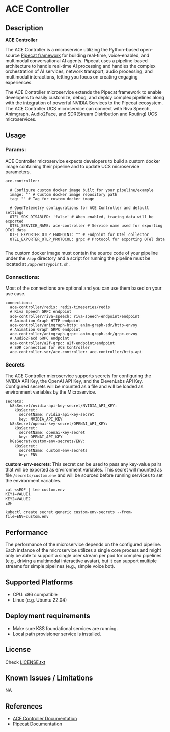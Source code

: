 
ACE Controller
==============================

## Description

**ACE Controller**

The ACE Controller is a microservice utilizing the Python-based open-source [Pipecat framework](https://github.com/pipecat-ai/pipecat) for building real-time, voice-enabled, and multimodal conversational AI agents. Pipecat uses a pipeline-based architecture to handle real-time AI processing and handles the complex orchestration of AI services, network transport, audio processing, and multimodal interactions, letting you focus on creating engaging experiences.

The ACE Controller microservice extends the Pipecat framework to enable developers to easily customize, debug, and deploy complex pipelines along with the integration of powerful NVIDIA Services to the Pipecat ecosystem. The ACE Controller UCS microservice can connect with Riva Speech, Animgraph, Audio2Face, and SDR(Stream Distribution and Routing) UCS microservices.

## Usage

### Params:
ACE Controller microservice expects developers to build a custom docker image containing their pipeline and to update UCS microservice parameters.
```
ace-controller:

  # Configure custom docker image built for your pipeline/example
  image: "" # Custom docker image repository path
  tag: "" # Tag for custom docker image

  # OpenTelemetry configurations for ACE Controller and default settings
  OTEL_SDK_DISABLED: 'false' # When enabled, tracing data will be exported
  OTEL_SERVICE_NAME: ace-controller # Service name used for exporting OTel data
  OTEL_EXPORTER_OTLP_ENDPOINT: "" # Endpoint for Otel collector
  OTEL_EXPORTER_OTLP_PROTOCOL: grpc # Protocol for exporting OTel data
  
```

The custom docker image must contain the source code of your pipeline under the `/app` directory and a script for running the pipeline must be located at `/app/entrypoint.sh`.

### Connections:
Most of the connections are optional and you can use them based on your use case.

```
connections:
  ace-controller/redis: redis-timeseries/redis
  # Riva Speech GRPC endpoint
  ace-controller/riva-speech: riva-speech-endpoint/endpoint
  # Animation Graph HTTP endpoint
  ace-controller/animgraph-http: anim-graph-sdr/http-envoy
  # Animation Graph GRPC endpoint
  ace-controller/animgraph-grpc: anim-graph-sdr/grpc-envoy
  # Audio2Facd GRPC endpoint
  ace-controller/a2f-grpc: a2f-endpoint/endpoint
  # SDR connection for ACE Controller
  ace-controller-sdr/ace-controller: ace-controller/http-api
```

### Secrets
The ACE Controller microservice supports secrets for configuring the NVIDIA API Key, the OpenAI API Key, and the ElevenLabs API Key. Configured secrets will be mounted as a file and will be loaded as environment variables by the Microservice.

```
secrets:
  k8sSecret/nvidia-api-key-secret/NVIDIA_API_KEY:
    k8sSecret:
      secretName: nvidia-api-key-secret
      key: NVIDIA_API_KEY
  k8sSecret/openai-key-secret/OPENAI_API_KEY:
    k8sSecret:
      secretName: openai-key-secret
      key: OPENAI_API_KEY
  k8sSecret/custom-env-secrets/ENV:
    k8sSecret:
      secretName: custom-env-secrets
      key: ENV
```

**custom-env-secrets**: This secret can be used to pass any key-value pairs that will be exported as environment variables. This secret will mounted as file `/secrets/custom.env` and will be sourced before running services to set the environment variables.

```
cat <<EOF | tee custom.env
KEY1=VALUE1
KEY2=VALUE2
EOF

kubectl create secret generic custom-env-secrets --from-file=ENV=custom.env
```

## Performance
The performance of the microservice depends on the configured pipeline. Each instance of the microservice utilizes a single core process and might only be able to support a single user stream per pod for complex pipelines (e.g., driving a multimodal interactive avatar), but it can support multiple streams for simple pipelines (e.g., simple voice bot).

## Supported Platforms
- CPU: x86 compatible
- Linux (e.g. Ubuntu 22.04)

## Deployment requirements
- Make sure K8S foundational services are running.
- Local path provisioner service is installed.

## License
Check [LICENSE.txt](./LICENSE.txt)

## Known Issues / Limitations
NA

## References
- [ACE Controller Documentation](https://docs.nvidia.com/ace/ace-controller-microservice/latest/index.html)
- [Pipecat Documentation](https://docs.pipecat.ai/getting-started/overview)